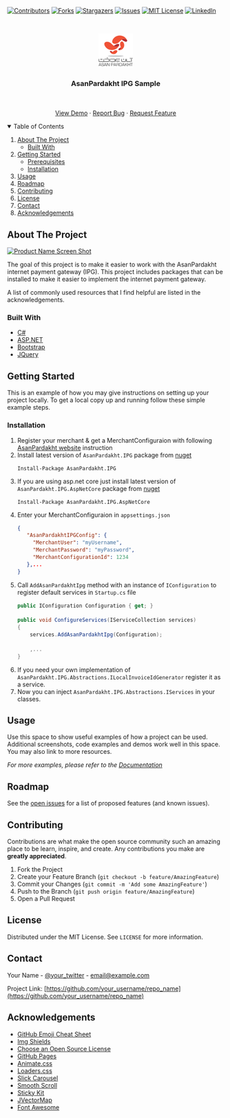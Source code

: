 ﻿[![Contributors][contributors-shield]][contributors-url]
[![Forks][forks-shield]][forks-url]
[![Stargazers][stars-shield]][stars-url]
[![Issues][issues-shield]][issues-url]
[![MIT License][license-shield]][license-url]
[![LinkedIn][linkedin-shield]][linkedin-url]

<br />
<p align="center">
  <a href="https://github.com/mrdaghestani/AsanPardakht.IPG">
    <img src="images/aplogo.png" alt="Logo" width="80" height="80">
  </a>

  <h3 align="center">AsanPardakht IPG Sample</h3>

  <p align="center">
    <br />
    <br />
    <a href="https://ap_ipg_sample.itsbeta.ir/">View Demo</a>
    ·
    <a href="https://github.com/mrdaghestani/AsanPardakht.IPG/issues">Report Bug</a>
    ·
    <a href="https://github.com/mrdaghestani/AsanPardakht.IPG/issues">Request Feature</a>
  </p>
</p>



<!-- TABLE OF CONTENTS -->
<details open="open">
  <summary>Table of Contents</summary>
  <ol>
    <li>
      <a href="#about-the-project">About The Project</a>
      <ul>
        <li><a href="#built-with">Built With</a></li>
      </ul>
    </li>
    <li>
      <a href="#getting-started">Getting Started</a>
      <ul>
        <li><a href="#prerequisites">Prerequisites</a></li>
        <li><a href="#installation">Installation</a></li>
      </ul>
    </li>
    <li><a href="#usage">Usage</a></li>
    <li><a href="#roadmap">Roadmap</a></li>
    <li><a href="#contributing">Contributing</a></li>
    <li><a href="#license">License</a></li>
    <li><a href="#contact">Contact</a></li>
    <li><a href="#acknowledgements">Acknowledgements</a></li>
  </ol>
</details>



<!-- ABOUT THE PROJECT -->
## About The Project

[![Product Name Screen Shot][product-screenshot]](https://ap_ipg_sample.itsbeta.ir/)

The goal of this project is to make it easier to work with the AsanPardakht internet payment gateway (IPG).
This project includes packages that can be installed to make it easier to implement the internet payment gateway.

A list of commonly used resources that I find helpful are listed in the acknowledgements.

### Built With

* [C#](https://docs.microsoft.com/en-us/dotnet/csharp/)
* [ASP.NET](https://dotnet.microsoft.com/apps/aspnet)
* [Bootstrap](https://getbootstrap.com)
* [JQuery](https://jquery.com)



<!-- GETTING STARTED -->
## Getting Started

This is an example of how you may give instructions on setting up your project locally.
To get a local copy up and running follow these simple example steps.

### Installation

1. Register your merchant & get a MerchantConfiguraion with following [AsanPardakht website](https://asanpardakht.ir/ipg) instruction
2. Install latest version of `AsanPardakht.IPG` package from [nuget](https://www.nuget.org/packages/AsanPardakht.IPG/)
   ```
   Install-Package AsanPardakht.IPG
   ```
3. If you are using asp.net core just install latest version of `AsanPardakht.IPG.AspNetCore` package from [nuget](https://www.nuget.org/packages/AsanPardakht.IPG.AspNetCore/)
   ```
   Install-Package AsanPardakht.IPG.AspNetCore
   ```
4. Enter your MerchantConfiguraion in `appsettings.json`
   ```JSON
   {
      "AsanPardakhtIPGConfig": {
        "MerchantUser": "myUsername",
        "MerchantPassword": "myPassword",
        "MerchantConfigurationId": 1234
      },...
   }
   ```
5. Call `AddAsanPardakhtIpg` method with an instance of `IConfiguration` to register default services in `Startup.cs` file
   ```csharp
   public IConfiguration Configuration { get; }

   public void ConfigureServices(IServiceCollection services)
   {
       services.AddAsanPardakhtIpg(Configuration);

       ,...
   }
   ```
6. If you need your own implementation of `AsanPardakht.IPG.Abstractions.ILocalInvoiceIdGenerator` register it as a service.
7. Now you can inject `AsanPardakht.IPG.Abstractions.IServices` in your classes.

<!-- USAGE EXAMPLES -->
## Usage

Use this space to show useful examples of how a project can be used. Additional screenshots, code examples and demos work well in this space. You may also link to more resources.

_For more examples, please refer to the [Documentation](https://example.com)_



<!-- ROADMAP -->
## Roadmap

See the [open issues](https://github.com/othneildrew/Best-README-Template/issues) for a list of proposed features (and known issues).



<!-- CONTRIBUTING -->
## Contributing

Contributions are what make the open source community such an amazing place to be learn, inspire, and create. Any contributions you make are **greatly appreciated**.

1. Fork the Project
2. Create your Feature Branch (`git checkout -b feature/AmazingFeature`)
3. Commit your Changes (`git commit -m 'Add some AmazingFeature'`)
4. Push to the Branch (`git push origin feature/AmazingFeature`)
5. Open a Pull Request



<!-- LICENSE -->
## License

Distributed under the MIT License. See `LICENSE` for more information.



<!-- CONTACT -->
## Contact

Your Name - [@your_twitter](https://twitter.com/your_username) - email@example.com

Project Link: [https://github.com/your_username/repo_name](https://github.com/your_username/repo_name)



<!-- ACKNOWLEDGEMENTS -->
## Acknowledgements
* [GitHub Emoji Cheat Sheet](https://www.webpagefx.com/tools/emoji-cheat-sheet)
* [Img Shields](https://shields.io)
* [Choose an Open Source License](https://choosealicense.com)
* [GitHub Pages](https://pages.github.com)
* [Animate.css](https://daneden.github.io/animate.css)
* [Loaders.css](https://connoratherton.com/loaders)
* [Slick Carousel](https://kenwheeler.github.io/slick)
* [Smooth Scroll](https://github.com/cferdinandi/smooth-scroll)
* [Sticky Kit](http://leafo.net/sticky-kit)
* [JVectorMap](http://jvectormap.com)
* [Font Awesome](https://fontawesome.com)





<!-- MARKDOWN LINKS & IMAGES -->
<!-- https://www.markdownguide.org/basic-syntax/#reference-style-links -->
[contributors-shield]: https://img.shields.io/github/contributors/othneildrew/Best-README-Template.svg?style=for-the-badge
[contributors-url]: https://github.com/othneildrew/Best-README-Template/graphs/contributors
[forks-shield]: https://img.shields.io/github/forks/othneildrew/Best-README-Template.svg?style=for-the-badge
[forks-url]: https://github.com/othneildrew/Best-README-Template/network/members
[stars-shield]: https://img.shields.io/github/stars/othneildrew/Best-README-Template.svg?style=for-the-badge
[stars-url]: https://github.com/othneildrew/Best-README-Template/stargazers
[issues-shield]: https://img.shields.io/github/issues/othneildrew/Best-README-Template.svg?style=for-the-badge
[issues-url]: https://github.com/othneildrew/Best-README-Template/issues
[license-shield]: https://img.shields.io/github/license/othneildrew/Best-README-Template.svg?style=for-the-badge
[license-url]: https://github.com/othneildrew/Best-README-Template/blob/master/LICENSE.txt
[linkedin-shield]: https://img.shields.io/badge/-LinkedIn-black.svg?style=for-the-badge&logo=linkedin&colorB=555
[linkedin-url]: https://linkedin.com/in/othneildrew
[product-screenshot]: images/screenshot.png